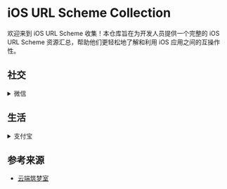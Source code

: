 # iOS URL Scheme Collection   

欢迎来到 iOS URL Scheme 收集！本仓库旨在为开发人员提供一个完整的 iOS URL Scheme 资源汇总，帮助他们更轻松地了解和利用 iOS 应用之间的互操作性。

## 社交
<details> 
  <summary>微信</summary> 
  
  **[App Store下载](https://apps.apple.com/cn/app/%E5%BE%AE%E4%BF%A1/id414478124)** 

  
  **[打开微信](https://nf404301.github.io/iOS-URL-Scheme-Collection/redirect.html?scheme=wechat)** 

      weixin:// 

  **[微信扫一扫](https://nf404301.github.io/iOS-URL-Scheme-Collection/redirect.html?scheme=scan)**   

      weixin://scanqrcode


</details>

## 生活
<details>
  <summary>支付宝</summary>
  
  **[打开支付宝](https://nf404301.github.io/iOS-URL-Scheme-Collection/redirect.html?scheme=alipay)**  
  
      alipays://

  **[支付宝收款功能](https://nf404301.github.io/iOS-URL-Scheme-Collection/redirect.html?scheme=alipay_collect)**

      alipays://platformapi/startapp?appId=20000123

  **[支付宝扫一扫功能](https://nf404301.github.io/iOS-URL-Scheme-Collection/redirect.html?scheme=alipay_scan)**  

      alipays://platformapi/startapp?saId=10000007

  **[支付宝手机充值功能](https://nf404301.github.io/iOS-URL-Scheme-Collection/redirect.html?scheme=alipay_recharge)** 

      alipays://platformapi/startapp?saId=10000003

</details>







## 参考来源
* [云端筑梦室](https://www.ydzms.com/archives/58/)



